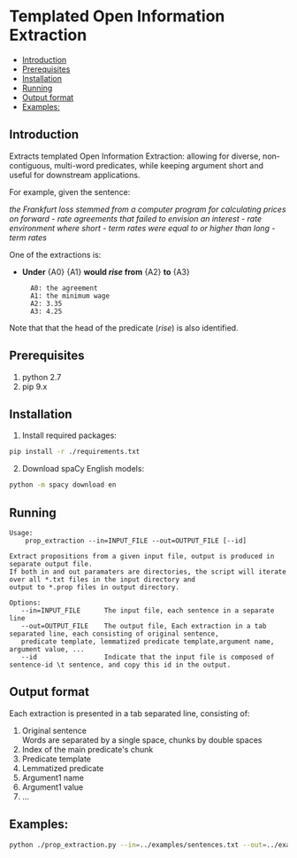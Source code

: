 <!-- START doctoc generated TOC please keep comment here to allow auto update -->
<!-- DON'T EDIT THIS SECTION, INSTEAD RE-RUN doctoc TO UPDATE -->
# Templated Open Information Extraction

- [Introduction](#introduction)
- [Prerequisites](#prerequisites)
- [Installation](#installation)
- [Running](#running)
- [Output format](#output-format)
- [Examples:](#examples)

<!-- END doctoc generated TOC please keep comment here to allow auto update -->

## Introduction

Extracts templated Open Information Extraction: allowing for diverse, non-contiguous, multi-word predicates, while keeping argument short and useful for downstream applications.

For example, given the sentence:

_the Frankfurt loss  stemmed  from  a computer program  for  calculating  prices  on  forward - rate agreements  that  failed  to envision  an interest - rate environment  where  short - term rates  were  equal  to  or  higher  than  long - term rates_

One of the extractions is:

* **Under** {A0} {A1} **would *rise* from** {A2} **to** {A3}

        A0:	the agreement
        A1:	the minimum wage
        A2:	3.35
        A3:	4.25

Note that that the head of the predicate (_rise_) is also identified.


## Prerequisites
1. python 2.7
2. pip 9.x

## Installation
1. Install required packages:<br>
```bash
pip install -r ./requirements.txt
```
2. Download spaCy English models:<br>
```bash
python -m spacy download en
```

## Running 
```
Usage:
    prop_extraction --in=INPUT_FILE --out=OUTPUT_FILE [--id]

Extract propositions from a given input file, output is produced in separate output file.
If both in and out paramaters are directories, the script will iterate over all *.txt files in the input directory and
output to *.prop files in output directory.

Options:
   --in=INPUT_FILE      The input file, each sentence in a separate line
   --out=OUTPUT_FILE    The output file, Each extraction in a tab separated line, each consisting of original sentence,
   predicate template, lemmatized predicate template,argument name, argument value, ...
   --id                 Indicate that the input file is composed of sentence-id \t sentence, and copy this id in the output.
```

## Output format

Each extraction is presented in a tab separated line, consisting of:
1. Original sentence <br>
Words are separated by a single space, chunks by double spaces
2. Index of the main predicate's chunk
3. Predicate template
4. Lemmatized predicate
6. Argument1 name
7. Argument1 value
8. ...

## Examples:
```bash
python ./prop_extraction.py --in=../examples/sentences.txt --out=../examples/sentences.prop
```
